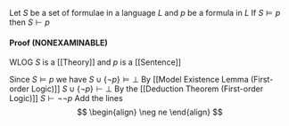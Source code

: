 Let $S$ be a set of formulae in a language $L$ and $p$ be a formula in $L$
If $S\models p$ then $S\vdash p$
#### Proof (NONEXAMINABLE)
WLOG $S$ is a [[Theory]] and $p$ is a [[Sentence]]

Since $S\models p$ we have $S\cup \{ \neg p \}\models \bot$
By [[Model Existence Lemma (First-order Logic)]] $S\cup \{ \neg p \}\vdash \bot$
By the [[Deduction Theorem (First-order Logic)]] $S\vdash \neg \neg p$
Add the lines
$$
\begin{align}
\neg ne
\end{align}
$$